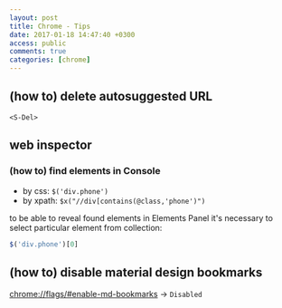 ```yaml
---
layout: post
title: Chrome - Tips
date: 2017-01-18 14:47:40 +0300
access: public
comments: true
categories: [chrome]
---
```


<!-- more -->

(how to) delete autosuggested URL
---------------------------------

`<S-Del>`

web inspector
-------------

### (how to) find elements in Console

- by css: `$('div.phone')`
- by xpath: `$x("//div[contains(@class,'phone')")`

to be able to reveal found elements in Elements Panel
it's necessary to select particular element from collection:

```javascript
$('div.phone')[0]
```

(how to) disable material design bookmarks
------------------------------------------

<chrome://flags/#enable-md-bookmarks> -> `Disabled`

